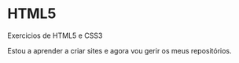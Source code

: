 # HTML5
 Exercicios de HTML5 e CSS3

Estou a aprender a criar sites e agora vou gerir os meus repositórios.